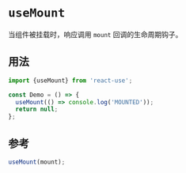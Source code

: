 # `useMount`

当组件被挂载时，响应调用 `mount` 回调的生命周期钩子。


## 用法

```jsx
import {useMount} from 'react-use';

const Demo = () => {
  useMount(() => console.log('MOUNTED'));
  return null;
};
```


## 参考

```js
useMount(mount);
```
